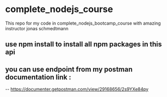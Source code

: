 # complete_nodejs_course
This repo for my code in complete_nodejs_bootcamp_course with amazing instructor jonas schmedtmann  
## use npm install to install all npm packages in this api 
## you can use endpoint from my postman documentation link : 
-- https://documenter.getpostman.com/view/29168656/2s9YXe84py
